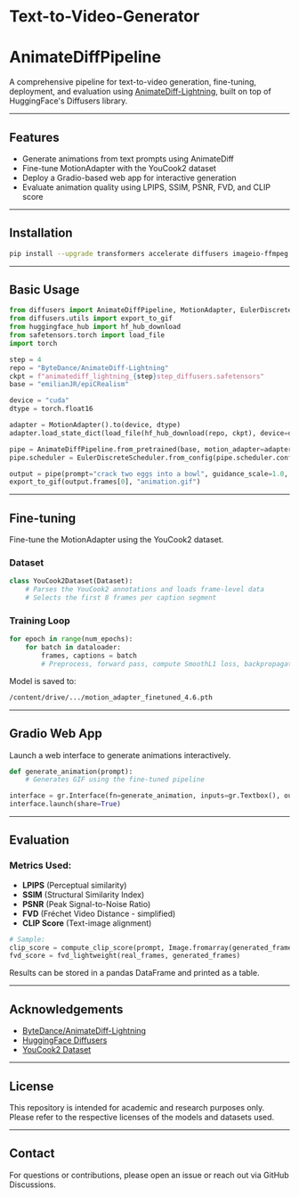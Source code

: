 # Text-to-Video-Generator

# AnimateDiffPipeline

A comprehensive pipeline for text-to-video generation, fine-tuning, deployment, and evaluation using [AnimateDiff-Lightning](https://huggingface.co/ByteDance/AnimateDiff-Lightning), built on top of HuggingFace's Diffusers library.

---

## Features

- Generate animations from text prompts using AnimateDiff
- Fine-tune MotionAdapter with the YouCook2 dataset
- Deploy a Gradio-based web app for interactive generation
- Evaluate animation quality using LPIPS, SSIM, PSNR, FVD, and CLIP score

---

## Installation

```bash
pip install --upgrade transformers accelerate diffusers imageio-ffmpeg safetensors gradio lpips piq
```

---

## Basic Usage

```python
from diffusers import AnimateDiffPipeline, MotionAdapter, EulerDiscreteScheduler
from diffusers.utils import export_to_gif
from huggingface_hub import hf_hub_download
from safetensors.torch import load_file
import torch

step = 4
repo = "ByteDance/AnimateDiff-Lightning"
ckpt = f"animatediff_lightning_{step}step_diffusers.safetensors"
base = "emilianJR/epiCRealism"

device = "cuda"
dtype = torch.float16

adapter = MotionAdapter().to(device, dtype)
adapter.load_state_dict(load_file(hf_hub_download(repo, ckpt), device=device))

pipe = AnimateDiffPipeline.from_pretrained(base, motion_adapter=adapter, torch_dtype=dtype).to(device)
pipe.scheduler = EulerDiscreteScheduler.from_config(pipe.scheduler.config, timestep_spacing="trailing", beta_schedule="linear")

output = pipe(prompt="crack two eggs into a bowl", guidance_scale=1.0, num_inference_steps=step)
export_to_gif(output.frames[0], "animation.gif")
```

---

## Fine-tuning

Fine-tune the MotionAdapter using the YouCook2 dataset.

### Dataset

```python
class YouCook2Dataset(Dataset):
    # Parses the YouCook2 annotations and loads frame-level data
    # Selects the first 8 frames per caption segment
```

### Training Loop

```python
for epoch in range(num_epochs):
    for batch in dataloader:
        frames, captions = batch
        # Preprocess, forward pass, compute SmoothL1 loss, backpropagate
```

Model is saved to:
```bash
/content/drive/.../motion_adapter_finetuned_4.6.pth
```

---

## Gradio Web App

Launch a web interface to generate animations interactively.

```python
def generate_animation(prompt):
    # Generates GIF using the fine-tuned pipeline

interface = gr.Interface(fn=generate_animation, inputs=gr.Textbox(), outputs=gr.Image(type="filepath"))
interface.launch(share=True)
```

---

## Evaluation

### Metrics Used:
- **LPIPS** (Perceptual similarity)
- **SSIM** (Structural Similarity Index)
- **PSNR** (Peak Signal-to-Noise Ratio)
- **FVD** (Fréchet Video Distance - simplified)
- **CLIP Score** (Text-image alignment)

```python
# Sample:
clip_score = compute_clip_score(prompt, Image.fromarray(generated_frame))
fvd_score = fvd_lightweight(real_frames, generated_frames)
```

Results can be stored in a pandas DataFrame and printed as a table.

---

## Acknowledgements

- [ByteDance/AnimateDiff-Lightning](https://huggingface.co/ByteDance/AnimateDiff-Lightning)
- [HuggingFace Diffusers](https://github.com/huggingface/diffusers)
- [YouCook2 Dataset](http://youcook2.eecs.umich.edu/)

---

## License

This repository is intended for academic and research purposes only. Please refer to the respective licenses of the models and datasets used.

---

## Contact

For questions or contributions, please open an issue or reach out via GitHub Discussions.

